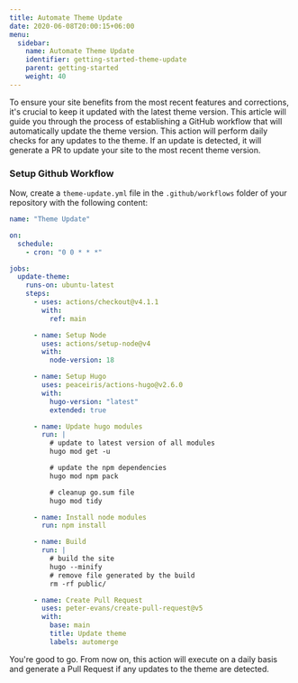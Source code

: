 ```yaml
---
title: Automate Theme Update
date: 2020-06-08T20:00:15+06:00
menu:
  sidebar:
    name: Automate Theme Update
    identifier: getting-started-theme-update
    parent: getting-started
    weight: 40
---
```


To ensure your site benefits from the most recent features and corrections, it's crucial to keep it updated with the latest theme version. This article will guide you through the process of establishing a GitHub workflow that will automatically update the theme version. This action will perform daily checks for any updates to the theme. If an update is detected, it will generate a PR to update your site to the most recent theme version.

### Setup Github Workflow

Now, create a `theme-update.yml` file in the `.github/workflows` folder of your repository with the following content:

```yaml
name: "Theme Update"

on:
  schedule:
    - cron: "0 0 * * *"

jobs:
  update-theme:
    runs-on: ubuntu-latest
    steps:
      - uses: actions/checkout@v4.1.1
        with:
          ref: main

      - name: Setup Node
        uses: actions/setup-node@v4
        with:
          node-version: 18

      - name: Setup Hugo
        uses: peaceiris/actions-hugo@v2.6.0
        with:
          hugo-version: "latest"
          extended: true

      - name: Update hugo modules
        run: |
          # update to latest version of all modules
          hugo mod get -u

          # update the npm dependencies
          hugo mod npm pack

          # cleanup go.sum file
          hugo mod tidy

      - name: Install node modules
        run: npm install

      - name: Build
        run: |
          # build the site
          hugo --minify
          # remove file generated by the build
          rm -rf public/

      - name: Create Pull Request
        uses: peter-evans/create-pull-request@v5
        with:
          base: main
          title: Update theme
          labels: automerge
```

You're good to go. From now on, this action will execute on a daily basis and generate a Pull Request if any updates to the theme are detected.
